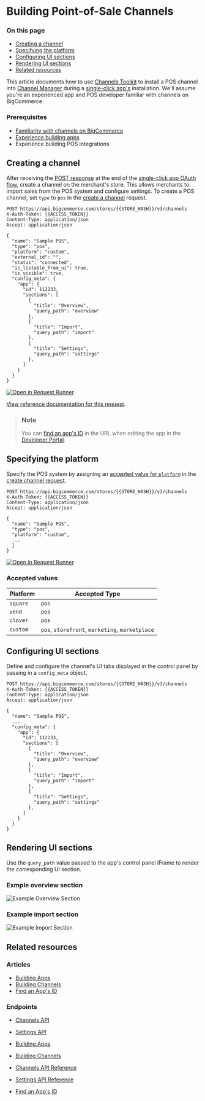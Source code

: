 # Building Point-of-Sale Channels

<div class="otp" id="no-index">

### On this page
- [Creating a channel](#creating-a-channel)
- [Specifying the platform](#specifying-the-platform)
- [Configuring UI sections](#configuring-ui-sections)
- [Rendering UI sections](#rendering-ui-sections)
- [Related resources](#related-resources)


</div>

This article documents how to use [Channels Toolkit](https://developer.bigcommerce.com/api-docs/channels/guide/channels-toolkit-reference) to install a POS channel into [Channel Manager](https://support.bigcommerce.com/s/article/Selling-Everywhere-with-Channel-Manager) during a [single-click app's](https://developer.bigcommerce.com/api-docs/apps/guide/types) installation. We'll assume you're an experienced app and POS developer familiar with channels on BigCommerce.

### Prerequisites
* [Familiarity with channels on BigCommerce](https://developer.bigcommerce.com/api-docs/channels/guide/overview)
* [Experience building apps](https://developer.bigcommerce.com/api-docs/apps/guide/intro)
* Experience building POS integrations

## Creating a channel

After receiving the [POST response](https://developer.bigcommerce.com/api-docs/apps/guide/auth#receiving-the-post-response) at the end of the [single-click app OAuth flow](https://developer.bigcommerce.com/api-docs/apps/guide/auth#receiving-the-post-response), create a channel on the merchant's store. This allows merchants to import sales from the POS system and configure settings. To create a POS channel, set `type` to `pos` in the [create a channel](https://developer.bigcommerce.com/api-reference/cart-checkout/channels-listings-api/channels/createchannel) request.

```http
POST https://api.bigcommerce.com/stores/{{STORE_HASH}}/v3/channels
X-Auth-Token: {{ACCESS_TOKEN}}
Content-Type: application/json
Accept: application/json

{
  "name": "Sample POS",
  "type": "pos",
  "platform": "custom",
  "external_id": "",
  "status": "connected",
  "is_listable_from_ui": true,
  "is_visible": true,
  "config_meta": {
    "app": {
      "id": 112233,
      "sections": [
        {
          "title": "Overview",
          "query_path": "overview"
        },
        {
          "title": "Import",
          "query_path": "import"
        },
        {
          "title": "Settings",
          "query_path": "settings"
        },
      ]
    }
  }
}
```

[![Open in Request Runner](https://storage.googleapis.com/bigcommerce-production-dev-center/images/Open-Request-Runner.svg)](https://developer.bigcommerce.com/api-reference/cart-checkout/channels-listings-api/channels/createchannel#requestrunner)

[View reference documentation for this request](https://developer.bigcommerce.com/api-reference/store-management/channels/channels/createchannel).

<div class="HubBlock--callout">
<div class="CalloutBlock--info">
<div class="HubBlock-content">

> ### Note
> You can [find an app's ID](https://developer.bigcommerce.com/api-docs/apps/tutorials/id) in the URL when editing the app in the [Developer Portal](https://developer.bigcommerce.com/api-docs/apps/guide/developer-portal).

</div>
</div>
</div>

## Specifying the platform

Specify the POS system by assigning an [accepted value for `platform`](#accepted-values) in the [create channel request](https://developer.bigcommerce.com/api-reference/cart-checkout/channels-listings-api/channels/createchannel).

```http
POST https://api.bigcommerce.com/stores/{{STORE_HASH}}/v3/channels
X-Auth-Token: {{ACCESS_TOKEN}}
Content-Type: application/json
Accept: application/json

{
  "name": "Sample POS",
  "type": "pos",
  "platform": "custom",
  ...
  }
}
```

[![Open in Request Runner](https://storage.googleapis.com/bigcommerce-production-dev-center/images/Open-Request-Runner.svg)](https://developer.bigcommerce.com/api-reference/cart-checkout/channels-listings-api/channels/createchannel#requestrunner)

### Accepted values

| Platform          | Accepted Type             |
|-------------------|---------------------------|
| `square `         | `pos`                     |
| `vend`            | `pos`                     |
| `clover`          | `pos`                     |
| `custom`          | `pos`, `storefront`, `marketing`, `marketplace` |

## Configuring UI sections

Define and configure the channel's UI tabs displayed in the control panel by passing in a `config_meta` object.

```http
POST https://api.bigcommerce.com/stores/{{STORE_HASH}}/v3/channels
X-Auth-Token: {{ACCESS_TOKEN}}
Content-Type: application/json
Accept: application/json

{
  "name": "Sample POS",
  ...
  "config_meta": {
    "app": {
      "id": 112233,
      "sections": [
        {
          "title": "Overview",
          "query_path": "overview"
        },
        {
          "title": "Import",
          "query_path": "import"
        },
        {
          "title": "Settings",
          "query_path": "settings"
        },
      ]
    }
  }
}
```

## Rendering UI sections

Use the `query_path` value passed to the app's control panel iFrame to render the corresponding UI section.

### Exmple overview section

![Example Overview Section](https://storage.googleapis.com/bigcommerce-production-dev-center/images/channels/channels-channel-overview.png "Example Overview Section")

### Example import section

![Example Import Section](https://storage.googleapis.com/bigcommerce-production-dev-center/images/channels/channels-pos-import.png "Example Import Section")

## Related resources

### Articles
* [Building Apps](https://developer.bigcommerce.com/api-docs/apps/guide/intro)
* [Building Channels](https://developer.bigcommerce.com/api-docs/channels/guide/overview)
* [Find an App's ID](https://developer.bigcommerce.com/api-docs/apps/tutorials/id)

### Endpoints
* [Channels API](https://developer.bigcommerce.com/api-reference/cart-checkout/channels-listings-api)
* [Settings API](https://developer.bigcommerce.com/api-reference/store-management/settings)


* [Building Apps](https://developer.bigcommerce.com/api-docs/apps/guide/intro)
* [Building Channels](https://developer.bigcommerce.com/api-docs/channels/guide/overview)
* [Channels API Reference](https://developer.bigcommerce.com/api-reference/cart-checkout/channels-listings-api)
* [Settings API Reference](https://developer.bigcommerce.com/api-reference/store-management/settings)
* [Find an App's ID](https://developer.bigcommerce.com/api-docs/apps/tutorials/id)

